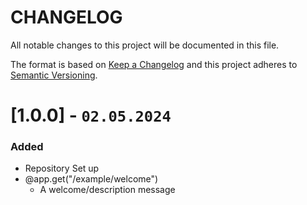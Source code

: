 
# CHANGELOG

All notable changes to this project will be documented in this file.

The format is based on [Keep a Changelog](http://keepachangelog.com/en/1.0.0/)
and this project adheres to [Semantic Versioning](http://semver.org/spec/v2.0.0.html).


# [1.0.0] - `02.05.2024`

### Added

- Repository Set up
- @app.get("/example/welcome")
  - A welcome/description message
